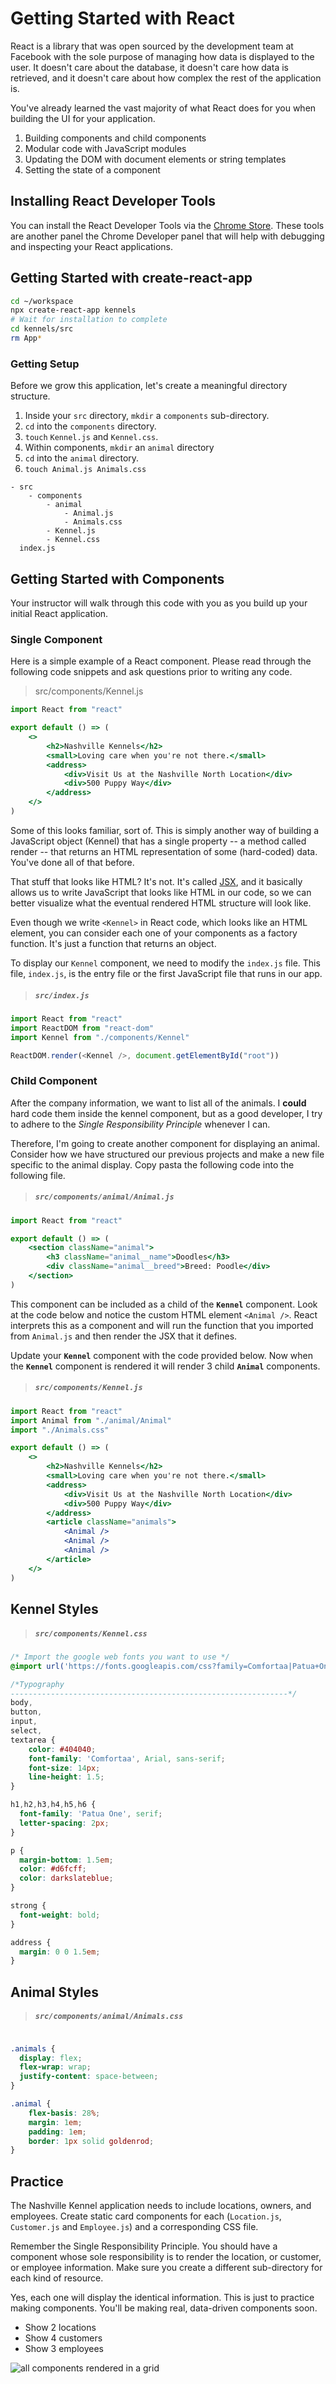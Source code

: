 # Getting Started with React

React is a library that was open sourced by the development team at Facebook with the sole purpose of managing how data is displayed to the user. It doesn't care about the database, it doesn't care how data is retrieved, and it doesn't care about how complex the rest of the application is.

You've already learned the vast majority of what React does for you when building the UI for your application.

1. Building components and child components
1. Modular code with JavaScript modules
1. Updating the DOM with document elements or string templates
1. Setting the state of a component

## Installing React Developer Tools

You can install the React Developer Tools via the [Chrome Store](https://chrome.google.com/webstore/detail/react-developer-tools/fmkadmapgofadopljbjfkapdkoienihi). These tools are another panel the Chrome Developer panel that will help with debugging and inspecting your React applications.

## Getting Started with create-react-app

```sh
cd ~/workspace
npx create-react-app kennels
# Wait for installation to complete
cd kennels/src
rm App*
```

### Getting Setup

Before we grow this application, let's create a meaningful directory structure.

1. Inside your `src` directory, `mkdir` a `components` sub-directory.
2. `cd` into the `components` directory.
3. `touch` `Kennel.js` and `Kennel.css`.
4. Within components, `mkdir` an `animal` directory
5. `cd` into the `animal` directory.
6. `touch Animal.js Animals.css`

```
- src
    - components
        - animal
            - Animal.js
            - Animals.css
        - Kennel.js
        - Kennel.css
  index.js

```

## Getting Started with Components

Your instructor will walk through this code with you as you build up your initial React application.

### Single Component

Here is a simple example of a React component. Please read through the following code snippets and ask questions prior to writing any code.

> src/components/Kennel.js

```jsx
import React from "react"

export default () => (
    <>
        <h2>Nashville Kennels</h2>
        <small>Loving care when you're not there.</small>
        <address>
            <div>Visit Us at the Nashville North Location</div>
            <div>500 Puppy Way</div>
        </address>
    </>
)
```

Some of this looks familiar, sort of. This is simply another way of building a JavaScript object (Kennel) that has a single property -- a method called render -- that returns an HTML representation of some (hard-coded) data. You've done all of that before.


That stuff that looks like HTML? It's not. It's called [JSX](https://reactjs.org/docs/introducing-jsx.html), and it basically allows us to write JavaScript that looks like HTML in our code, so we can better visualize what the eventual rendered HTML structure will look like.

Even though we write `<Kennel>` in React code, which looks like an HTML element, you can consider each one of your components as a factory function. It's just a function that returns an object.

To display our `Kennel` component, we need to modify the `index.js` file. This file, `index.js`, is the entry file or the first JavaScript file that runs in our app.

> ##### `src/index.js`

```js
import React from "react"
import ReactDOM from "react-dom"
import Kennel from "./components/Kennel"

ReactDOM.render(<Kennel />, document.getElementById("root"))
```

### Child Component

After the company information, we want to list all of the animals. I **could** hard code them inside the kennel component, but as a good developer, I try to adhere to the *Single Responsibility Principle* whenever I can.

Therefore, I'm going to create another component for displaying an animal. Consider how we have structured our previous projects and make a new file specific to the animal display. Copy pasta the following code into the following file.

> ##### `src/components/animal/Animal.js`

```jsx
import React from "react"

export default () => (
    <section className="animal">
        <h3 className="animal__name">Doodles</h3>
        <div className="animal__breed">Breed: Poodle</div>
    </section>
)
```

This component can be included as a child of the **`Kennel`** component. Look at the code below and notice the custom HTML element `<Animal />`. React interprets this as a component and will run the function that you imported from `Animal.js` and then render the JSX that it defines.

Update your **`Kennel`** component with the code provided below. Now when the **`Kennel`** component is rendered it will render 3 child **`Animal`** components.

> ##### `src/components/Kennel.js`

```jsx
import React from "react"
import Animal from "./animal/Animal"
import "./Animals.css"

export default () => (
    <>
        <h2>Nashville Kennels</h2>
        <small>Loving care when you're not there.</small>
        <address>
            <div>Visit Us at the Nashville North Location</div>
            <div>500 Puppy Way</div>
        </address>
        <article className="animals">
            <Animal />
            <Animal />
            <Animal />
        </article>
    </>
)
```

## Kennel Styles

> ##### `src/components/Kennel.css`

```css
/* Import the google web fonts you want to use */
@import url('https://fonts.googleapis.com/css?family=Comfortaa|Patua+One');

/*Typography
--------------------------------------------------------------*/
body,
button,
input,
select,
textarea {
	color: #404040;
	font-family: 'Comfortaa', Arial, sans-serif;
	font-size: 14px;
	line-height: 1.5;
}

h1,h2,h3,h4,h5,h6 {
  font-family: 'Patua One', serif;
  letter-spacing: 2px;
}

p {
  margin-bottom: 1.5em;
  color: #d6fcff;
  color: darkslateblue;
}

strong {
  font-weight: bold;
}

address {
  margin: 0 0 1.5em;
}
```

## Animal Styles

> ##### `src/components/animal/Animals.css`

```css

.animals {
  display: flex;
  flex-wrap: wrap;
  justify-content: space-between;
}

.animal {
    flex-basis: 28%;
    margin: 1em;
    padding: 1em;
    border: 1px solid goldenrod;
}
```

## Practice

The Nashville Kennel application needs to include locations, owners, and employees. Create static card components for each (`Location.js`, `Customer.js` and `Employee.js`) and a corresponding CSS file.

Remember the Single Responsibility Principle. You should have a component whose sole responsibility is to render the location, or customer, or employee information. Make sure you create a different sub-directory for each kind of resource.

Yes, each one will display the identical information. This is just to practice making components. You'll be making real, data-driven components soon.

* Show 2 locations
* Show 4 customers
* Show 3 employees

![all components rendered in a grid](./images/hard-coded-components.png)